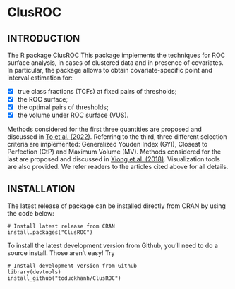 # ClusROC

## INTRODUCTION
The R package ClusROC
This package implements the techniques for ROC surface analysis, in cases of clustered data and in presence of covariates. In particular, the package allows to obtain covariate-specific point and interval estimation for:

  - [x] true class fractions (TCFs) at fixed pairs of thresholds;
  - [x] the ROC surface;
  - [x] the optimal pairs of thresholds;
  - [x] the volume under ROC surface (VUS).
  
Methods considered for the first three quantities are proposed and discussed in [To et al. (2022)](https://doi.org/10.1177/09622802221089029). Referring to the third, three different selection criteria are implemented: Generalized Youden Index (GYI), Closest to Perfection (CtP) and Maximum Volume (MV). Methods considered for the last are proposed and discussed in [Xiong et al. (2018)](https://doi.org/10.1177/0962280217742539). Visualization tools are also provided. We refer readers to the articles cited above for all details.

## INSTALLATION

The  latest release of package can be installed directly from CRAN by using the code below:

    # Install latest release from CRAN
    install.packages("ClusROC")

To install the latest development version from Github, you’ll need to do
a source install. Those aren’t easy! Try

    # Install development version from Github
    library(devtools)
    install_github("toduckhanh/ClusROC")
